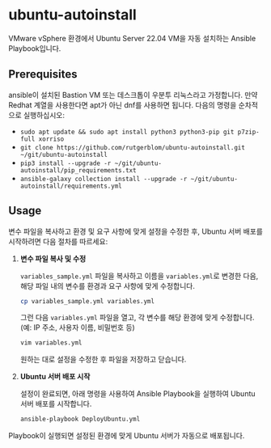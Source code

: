 # ubuntu-autoinstall

VMware vSphere 환경에서 Ubuntu Server 22.04 VM을 자동 설치하는 Ansible Playbook입니다.

## Prerequisites
ansible이 설치된 Bastion VM 또는 데스크톱이 우분투 리눅스라고 가정합니다. 만약 Redhat 계열을 사용한다면 apt가 아닌 dnf를 사용하면 됩니다.
다음의 명령을 순차적으로 실행하십시오:

* ```sudo apt update && sudo apt install python3 python3-pip git p7zip-full xorriso```
* ```git clone https://github.com/rutgerblom/ubuntu-autoinstall.git ~/git/ubuntu-autoinstall```
* ```pip3 install --upgrade -r ~/git/ubuntu-autoinstall/pip_requirements.txt```
* ```ansible-galaxy collection install --upgrade -r ~/git/ubuntu-autoinstall/requirements.yml```

## Usage

변수 파일을 복사하고 환경 및 요구 사항에 맞게 설정을 수정한 후, Ubuntu 서버 배포를 시작하려면 다음 절차를 따르세요:

1. **변수 파일 복사 및 수정**

    `variables_sample.yml` 파일을 복사하고 이름을 `variables.yml`로 변경한 다음, 해당 파일 내의 변수를 환경과 요구 사항에 맞게 수정합니다.

   ```bash
   cp variables_sample.yml variables.yml
   ```

   그런 다음 `variables.yml` 파일을 열고, 각 변수를 해당 환경에 맞게 수정합니다. (예: IP 주소, 사용자 이름, 비밀번호 등)

   ```bash
   vim variables.yml
   ```

   원하는 대로 설정을 수정한 후 파일을 저장하고 닫습니다.

3. **Ubuntu 서버 배포 시작**

   설정이 완료되면, 아래 명령을 사용하여 Ansible Playbook을 실행하여 Ubuntu 서버 배포를 시작합니다.

   ```bash
   ansible-playbook DeployUbuntu.yml
   ```

Playbook이 실행되면 설정된 환경에 맞게 Ubuntu 서버가 자동으로 배포됩니다.
